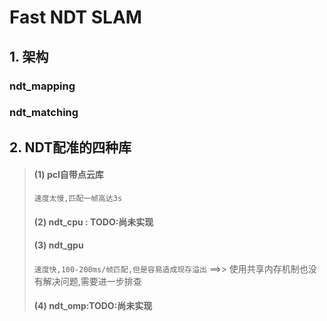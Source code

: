 # Fast NDT SLAM

## 1. 架构

### ndt_mapping

### ndt_matching



## 2. NDT配准的四种库

> #### (1) pcl自带点云库 
>
> `速度太慢,匹配一帧高达3s`
>
> #### (2) ndt_cpu : TODO:尚未实现
>
> #### (3) ndt_gpu
>
> `速度快,100-200ms/帧匹配,但是容易造成现存溢出` ==>> 使用共享内存机制也没有解决问题,需要进一步排查
>
> #### (4) ndt_omp:TODO:尚未实现
>
>

